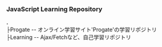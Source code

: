 ### JavaScript Learning Repository


**.**<br>
├Progate -- オンライン学習サイト'Progate'の学習リポジトリ<br>
├Learning -- Ajax/Fetchなど、自己学習リポジトリ<br>
